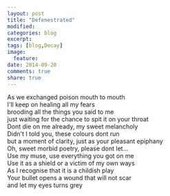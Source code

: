 ```yaml
---
layout: post
title: "Defenestrated"
modified:
categories: blog
excerpt:
tags: [blog,Decay]
image:
  feature:
date: 2014-09-20
comments: true
share: true
---
```

As we exchanged poison mouth to mouth  
I'll keep on healing all my fears  
brooding all the things you said to me  
just waiting for the chance to spit it on your throat  
Dont die on me already, my sweet melancholy  
Didn't I told you, these colours dont run  
but a moment of clarity, just as your pleasant epiphany  
Oh, sweet morbid poetry, please dont let...  
Use my muse, use everything you got on me  
Use it as a shield or a victim of my own ways  
As I recognise that it is a childish play  
Your bullet opens a wound that will not scar  
and let my eyes turns grey  
